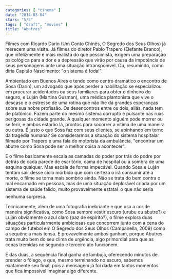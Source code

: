 ```yaml
---
categories: [ "cinema" ]
date: "2014-03-04"
stars: "5/5"
tags: [ "draft", "movies" ]
title: "Abutres"
---
```

Filmes com Ricardo Darín (Um Conto Chinês, O Segredo dos Seus Olhos)
já merecem uma visita. Já filmes do diretor Pablo Trapero (Elefante
Branco), que infelizmente é mais realista do que pessimista, exigem
uma preparação psicológica para a dor e a depressão que virão
por causa da impotência de seus personagens ante uma situação
intransponível. Ou, resumindo, como diria Capitão Nascimento: "o
sistema é foda!".

Ambientado em Buenos Aires e tendo como centro dramático o encontro
de Sosa (Darín), um advogado que após perder a habilitação se
especializou em procurar acidentados ou seus familiares para obter o
dinheiro do seguro, e Luján (Martina Gusman), uma médica plantonista
que vive o descaso e o estresse de uma rotina que não lhe dá grandes
esperanças sobre sua nobre profissão. Os desencontros entre os dois,
aliás, nada tem de platônico. Fazem parte do mesmo sistema corrupto e
pulsante nas ruas perigosas da cidade grande. A qualquer momento alguém
pode morrer ou se ferir, e ambos estarão lá, prontos para socorrer
a vítima de uma maneira ou outra. É justo o que Sosa faz com seus
clientes, se apinhando em torno da tragédia humana? Se considerarmos
a situação do sistema hospitalar filmado por Trapero e uma fala do
motorista da ambulância, "encontrar um abutre como Sosa pode ser a
melhor coisa a acontecer".

E o filme basicamente escala as camadas do poder por trás do podre
por detrás de cada parede de escritório, cama de hospital ou a sombra
de uma esquina qualquer. Mas escala de forma impecável. Quando Sosa e
Luján tentam sair desse ciclo mórbido que com certeza o irá consumir
até a morte, o filme se torna mais sombrio ainda. Não se trata do bem
contra o mal encarnado em pessoas, mas de uma situação deplorável
criada por um sistema de saúde falido, muito provavelmente estatal 
o que não seria nenhuma surpresa.

Tecnicamente, além de uma fotografia inebriante e que usa a cor
de maneira significativa, como Sosa sempre vestir escuro (urubu ou
abutre?) e Luján obviamente o azul claro (paz de espírito?), o filme
explora duas situações particularmente ambiciosas que concorrem junto
com a cena do campo de futebol em O Segredo dos Seus Olhos (Campanella,
2009) como a sequência mais tensa. E provavelmente ambos ganham, porque
Abutres trata muito bem do seu clima de urgência, algo primordial para
que as cenas tremidas no segundo e terceiro ato funcionem.

E das duas, a sequência final ganha de lambuja, oferecendo minutos de
prender o fôlego, e que, mesmo terminando no escuro, sabemos exatamente
seu final, pois a mensagem já foi dada em tantos momentos que fica
impossível imaginar algo diferente.
